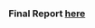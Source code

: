 ### Final Report [here](https://github.com/sudhatanay/Honours_Project2/blob/master/Honours_Project_2.pdf)
